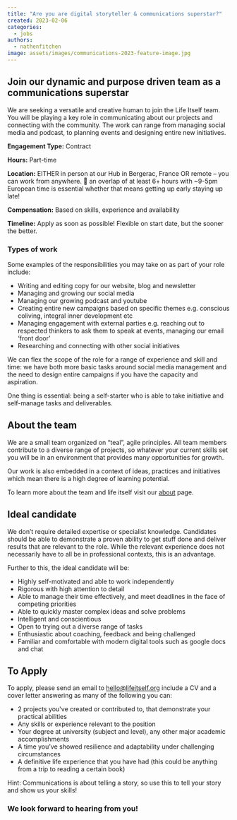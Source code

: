 ```yaml
---
title: "Are you are digital storyteller & communications superstar?"
created: 2023-02-06
categories: 
  - jobs
authors: 
  - nathenfitchen
image: assets/images/communications-2023-feature-image.jpg
---
```


## Join our dynamic and purpose driven team as a communications superstar

We are seeking a versatile and creative human to join the Life Itself team. You will be playing a key role in communicating about our projects and connecting with the community. The work can range from managing social media and podcast, to planning events and designing entire new initiatives.  

**Engagement Type:** Contract

**Hours:** Part-time

**Location:** EITHER in person at our Hub in Bergerac, France OR remote – you can work from anywhere. 🚩 an overlap of at least 6+ hours with ~9-5pm European time is essential whether that means getting up early staying up late!

**Compensation:** Based on skills, experience and availability

**Timeline:** Apply as soon as possible! Flexible on start date, but the sooner the better.
  
### Types of work  
  
Some examples of the responsibilities you may take on as part of your role include:  
  
* Writing and editing copy for our website, blog and newsletter  
* Managing and growing our social media  
* Managing our growing podcast and youtube  
* Creating entire new campaigns based on specific themes e.g. conscious coliving, integral inner development etc  
* Managing engagement with external parties e.g. reaching out to respected thinkers to ask them to speak at events, managing our email ‘front door'  
* Researching and connecting with other social initiatives  
  
We can flex the scope of the role for a range of experience and skill and time: we have both more basic tasks around social media management and the need to design entire campaigns if you have the capacity and aspiration.  
  
One thing is essential: being a self-starter who is able to take initiative and self-manage tasks and deliverables.  
  
## About the team  
  
We are a small team organized on “teal”, agile principles. All team members contribute to a diverse range of projects, so whatever your current skills set you will be in an environment that provides many opportunities for growth.  
  
Our work is also embedded in a context of ideas, practices and initiatives which mean there is a high degree of learning potential. 

To learn more about the team and life itself visit our [about](/about) page.
  
## Ideal candidate  
  
We don’t require detailed expertise or specialist knowledge. Candidates should be able to demonstrate a proven ability to get stuff done and deliver results that are relevant to the role. While the relevant experience does not necessarily have to all be in professional contexts, this is an advantage.  
  
Further to this, the ideal candidate will be:  
  
* Highly self-motivated and able to work independently  
* Rigorous with high attention to detail  
* Able to manage their time effectively, and meet deadlines in the face of competing priorities  
* Able to quickly master complex ideas and solve problems  
* Intelligent and conscientious  
* Open to trying out a diverse range of tasks  
* Enthusiastic about coaching, feedback and being challenged  
* Familiar and comfortable with modern digital tools such as google docs and chat  
  
## To Apply  
  
To apply, please send an email to hello@lifeitself.org include a CV and a cover letter answering as many of the following you can:  
  
* 2 projects you've created or contributed to, that demonstrate your practical abilities  
* Any skills or experience relevant to the position  
* Your degree at university (subject and level), any other major academic accomplishments  
* A time you’ve showed resilience and adaptability under challenging circumstances  
* A definitive life experience that you have had (this could be anything from a trip to reading a certain book) 

Hint: Communications is about telling a story, so use this to tell your story and show us your skills! 

### We look forward to hearing from you!
  
